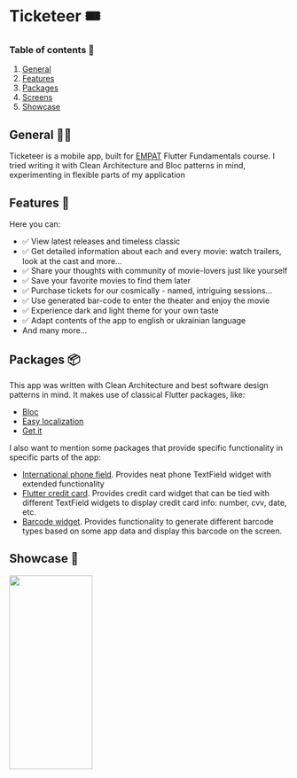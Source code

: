 
# Ticketeer 🎟


### Table of contents 📜
1. [General](#general)
2.  [Features](#features)
3.  [Packages](#packages)
4.  [Screens](#screens)
5. [Showcase](#showcase)


## General 🐱‍🐉
Ticketeer is a mobile app, built for [EMPAT](https://empat.tech/) Flutter Fundamentals course. I tried writing it with Clean Architecture and Bloc patterns in mind, experimenting in flexible parts of my application



## Features 👀
Here you can:
- ✅ View latest releases and timeless classic
- ✅ Get detailed information about each and every movie: watch trailers, look at the cast and more...
- ✅ Share your thoughts with community of movie-lovers just like yourself
- ✅ Save your favorite movies to find them later
- ✅ Purchase tickets for our cosmically - named, intriguing sessions...
- ✅ Use generated bar-code to enter the theater and enjoy the movie
- ✅ Experience dark and light theme for your own taste
- ✅ Adapt contents of the app to english or ukrainian language
- And many more...

## Packages 📦

This app was written with Clean Architecture and best software design patterns in mind. It makes use of classical Flutter packages, like:
- [Bloc](https://pub.dev/packages/flutter_bloc)
- [Easy localization](https://pub.dev/packages/easy_localization)
- [Get it](https://pub.dev/packages/get_it)

I also want to mention some packages that provide specific functionality in specific parts of the app:
- [International phone field](https://pub.dev/packages/intl_phone_field). Provides neat phone TextField widget with extended functionality
- [Flutter credit card](https://pub.dev/packages/flutter_credit_card). Provides credit card widget that can be tied with different TextField widgets to display credit card info: number, cvv, date, etc.
- [Barcode widget](https://pub.dev/packages/barcode_widget). Provides functionality to generate different barcode types based on some app data and display this barcode on the screen.



## Showcase 📱
<img src=.showcase/showcase.gif height=350, width=150>

